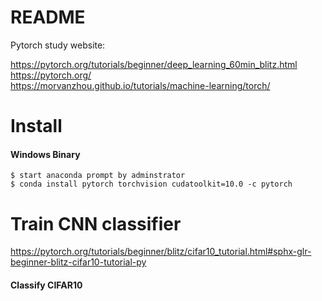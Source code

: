 # README
Pytorch study website:	<br>

https://pytorch.org/tutorials/beginner/deep_learning_60min_blitz.html <br>
https://pytorch.org/  <br>
https://morvanzhou.github.io/tutorials/machine-learning/torch/ <br>

# Install
#### Windows Binary

    $ start anaconda prompt by adminstrator
    $ conda install pytorch torchvision cudatoolkit=10.0 -c pytorch


# Train CNN classifier

https://pytorch.org/tutorials/beginner/blitz/cifar10_tutorial.html#sphx-glr-beginner-blitz-cifar10-tutorial-py <br>

#### Classify CIFAR10

